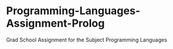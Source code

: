 # Programming-Languages-Assignment-Prolog
Grad School Assignment for the Subject Programming Languages
